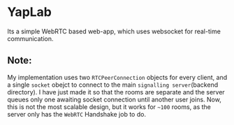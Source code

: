 # YapLab
Its a simple WebRTC based web-app, which uses websocket for real-time communication.

## Note:
My implementation uses two ```RTCPeerConnection``` objects for every client, and a single ```socket``` obejct to connect to the main ```signalling server```(backend directory). I have just made it so that the rooms are separate and the server queues only one awaiting socket connection until another user joins.
Now, this is not the most scalable design, but it works for ```~100``` rooms, as the server only has the ```WebRTC``` Handshake job to do.
